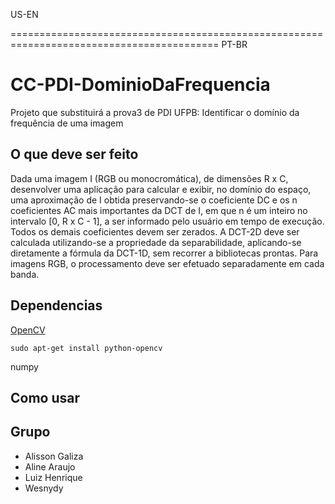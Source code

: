 US-EN


==========================================================================================
PT-BR

# CC-PDI-DominioDaFrequencia
Projeto que substituirá a prova3 de PDI UFPB: Identificar o domínio da frequência de uma imagem

## O que deve ser feito
Dada uma imagem I (RGB ou monocromática), de dimensões R x C, desenvolver uma aplicação para calcular e exibir, no domínio do espaço, uma aproximação de I obtida preservando-se o coeficiente DC e os n coeficientes AC mais importantes da DCT de I, em que n é um inteiro no intervalo [0, R x C - 1], a ser informado pelo usuário em tempo de execução. Todos os demais coeficientes devem ser zerados. A DCT-2D deve ser calculada utilizando-se a propriedade da separabilidade, aplicando-se diretamente a fórmula da DCT-1D, sem recorrer a bibliotecas prontas. Para imagens RGB, o processamento deve ser efetuado separadamente em cada banda. 

## Dependencias
[OpenCV](https://docs.opencv.org/3.0-beta/index.html)
```
sudo apt-get install python-opencv
```

numpy

## Como usar


## Grupo
- Alisson Galiza
- Aline Araujo
- Luiz Henrique
- Wesnydy